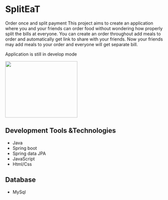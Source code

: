# SplitEaT
Order once and split payment
 This project aims to create an application where you and your friends can order food without wondering how properly split the bills at everyone. You can create an order throughout add  meals to order and automatically get link to share with your friends. Now your friends may add meals to your order and everyone will get separate bill.

Application is still in develop mode

<img src="https://img.etimg.com/thumb/msid-11147015,width-643,imgsize-36207,resizemode-4/the-rules-of-going-dutch-while-splitting-the-bill.jpg" width="230" height="180" />


Development Tools &Technologies
----
- Java
- Spring boot
- Spring data JPA
- JavaScript
- Html/Css

Database
----
- MySql
